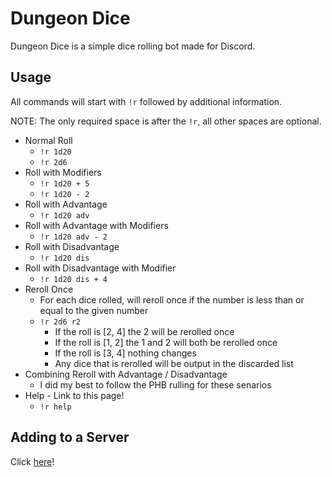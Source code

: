# Dungeon Dice

Dungeon Dice is a simple dice rolling bot made for Discord.

## Usage

All commands will start with ``!r`` followed by additional information.

NOTE: The only required space is after the ``!r``, all other spaces are optional.

* Normal Roll
   * ``!r 1d20``
   * ``!r 2d6``
* Roll with Modifiers
   * ``!r 1d20 + 5``
   * ``!r 1d20 - 2``
* Roll with Advantage
   * ``!r 1d20 adv``
* Roll with Advantage with Modifiers
   * ``!r 1d20 adv - 2``
* Roll with Disadvantage
   * ``!r 1d20 dis``
* Roll with Disadvantage with Modifier
   * ``!r 1d20 dis + 4``
* Reroll Once
   * For each dice rolled, will reroll once if the number is less than or equal to the given number
   * ``!r 2d6 r2``
      * If the roll is [2, 4] the 2 will be rerolled once
      * If the roll is [1, 2] the 1 and 2 will both be rerolled once
      * If the roll is [3, 4] nothing changes
      * Any dice that is rerolled will be output in the discarded list
* Combining Reroll with Advantage / Disadvantage
   * I did my best to follow the PHB rulling for these senarios
* Help - Link to this page!
   * ``!r help``


## Adding to a Server

Click [here](https://discordapp.com/api/oauth2/authorize?client_id=704166655357354042&permissions=67584&scope=bot)!
 
